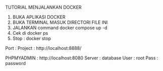 TUTORIAL MENJALANKAN DOCKER

1. BUKA APLIKASI DOCKER
2. BUKA TERMINAL MASUK DIRECTORI FILE INI
3. JALANKAN command docker compose up -d
4. Cek di docker ps
5. Stop : docker stop

Port :
Project :
http://localhost:8888/

PHPMYADMIN :
http://localhost:8080
Server : database
User : root
Pass : password
